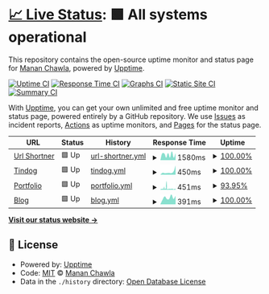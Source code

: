 # [📈 Live Status](https://mananchawla2005.github.io/upptime): <!--live status--> **🟩 All systems operational**

This repository contains the open-source uptime monitor and status page for [Manan Chawla](https://mananchawla.ml), powered by [Upptime](https://github.com/upptime/upptime).

[![Uptime CI](https://github.com/mananchawla2005/upptime/workflows/Uptime%20CI/badge.svg)](https://github.com/upptime/upptime/actions?query=workflow%3A%22Uptime+CI%22)
[![Response Time CI](https://github.com/mananchawla2005/upptime/workflows/Response%20Time%20CI/badge.svg)](https://github.com/upptime/upptime/actions?query=workflow%3A%22Response+Time+CI%22)
[![Graphs CI](https://github.com/mananchawla2005/upptime/workflows/Graphs%20CI/badge.svg)](https://github.com/upptime/upptime/actions?query=workflow%3A%22Graphs+CI%22)
[![Static Site CI](https://github.com/mananchawla2005/upptime/workflows/Static%20Site%20CI/badge.svg)](https://github.com/upptime/upptime/actions?query=workflow%3A%22Static+Site+CI%22)
[![Summary CI](https://github.com/mananchawla2005/upptime/workflows/Summary%20CI/badge.svg)](https://github.com/upptime/upptime/actions?query=workflow%3A%22Summary+CI%22)

With [Upptime](https://upptime.js.org), you can get your own unlimited and free uptime monitor and status page, powered entirely by a GitHub repository. We use [Issues](https://github.com/mananchawla2005/upptime/issues) as incident reports, [Actions](https://github.com/mananchawla2005/upptime/actions) as uptime monitors, and [Pages](https://mananchawla2005.github.io/upptime) for the status page.

<!--start: status pages-->
<!-- This summary is generated by Upptime (https://github.com/upptime/upptime) -->
<!-- Do not edit this manually, your changes will be overwritten -->
<!-- prettier-ignore -->
| URL | Status | History | Response Time | Uptime |
| --- | ------ | ------- | ------------- | ------ |
| <img alt="" src="https://favicons.githubusercontent.com/www.usrt.cf" height="13"> [Url Shortner](https://www.usrt.cf/) | 🟩 Up | [url-shortner.yml](https://github.com/mananchawla2005/upptime/commits/HEAD/history/url-shortner.yml) | <details><summary><img alt="Response time graph" src="./graphs/url-shortner/response-time-week.png" height="20"> 1580ms</summary><br><a href="https://status.mananchawla.ml/history/url-shortner"><img alt="Response time 2459" src="https://img.shields.io/endpoint?url=https%3A%2F%2Fraw.githubusercontent.com%2Fmananchawla2005%2Fupptime%2FHEAD%2Fapi%2Furl-shortner%2Fresponse-time.json"></a><br><a href="https://status.mananchawla.ml/history/url-shortner"><img alt="24-hour response time 1349" src="https://img.shields.io/endpoint?url=https%3A%2F%2Fraw.githubusercontent.com%2Fmananchawla2005%2Fupptime%2FHEAD%2Fapi%2Furl-shortner%2Fresponse-time-day.json"></a><br><a href="https://status.mananchawla.ml/history/url-shortner"><img alt="7-day response time 1580" src="https://img.shields.io/endpoint?url=https%3A%2F%2Fraw.githubusercontent.com%2Fmananchawla2005%2Fupptime%2FHEAD%2Fapi%2Furl-shortner%2Fresponse-time-week.json"></a><br><a href="https://status.mananchawla.ml/history/url-shortner"><img alt="30-day response time 2587" src="https://img.shields.io/endpoint?url=https%3A%2F%2Fraw.githubusercontent.com%2Fmananchawla2005%2Fupptime%2FHEAD%2Fapi%2Furl-shortner%2Fresponse-time-month.json"></a><br><a href="https://status.mananchawla.ml/history/url-shortner"><img alt="1-year response time 2459" src="https://img.shields.io/endpoint?url=https%3A%2F%2Fraw.githubusercontent.com%2Fmananchawla2005%2Fupptime%2FHEAD%2Fapi%2Furl-shortner%2Fresponse-time-year.json"></a></details> | <details><summary><a href="https://status.mananchawla.ml/history/url-shortner">100.00%</a></summary><a href="https://status.mananchawla.ml/history/url-shortner"><img alt="All-time uptime 100.00%" src="https://img.shields.io/endpoint?url=https%3A%2F%2Fraw.githubusercontent.com%2Fmananchawla2005%2Fupptime%2FHEAD%2Fapi%2Furl-shortner%2Fuptime.json"></a><br><a href="https://status.mananchawla.ml/history/url-shortner"><img alt="24-hour uptime 100.00%" src="https://img.shields.io/endpoint?url=https%3A%2F%2Fraw.githubusercontent.com%2Fmananchawla2005%2Fupptime%2FHEAD%2Fapi%2Furl-shortner%2Fuptime-day.json"></a><br><a href="https://status.mananchawla.ml/history/url-shortner"><img alt="7-day uptime 100.00%" src="https://img.shields.io/endpoint?url=https%3A%2F%2Fraw.githubusercontent.com%2Fmananchawla2005%2Fupptime%2FHEAD%2Fapi%2Furl-shortner%2Fuptime-week.json"></a><br><a href="https://status.mananchawla.ml/history/url-shortner"><img alt="30-day uptime 100.00%" src="https://img.shields.io/endpoint?url=https%3A%2F%2Fraw.githubusercontent.com%2Fmananchawla2005%2Fupptime%2FHEAD%2Fapi%2Furl-shortner%2Fuptime-month.json"></a><br><a href="https://status.mananchawla.ml/history/url-shortner"><img alt="1-year uptime 100.00%" src="https://img.shields.io/endpoint?url=https%3A%2F%2Fraw.githubusercontent.com%2Fmananchawla2005%2Fupptime%2FHEAD%2Fapi%2Furl-shortner%2Fuptime-year.json"></a></details>
| <img alt="" src="https://favicons.githubusercontent.com/tindog.mananchawla2005.repl.co" height="13"> [Tindog](https://tindog.mananchawla2005.repl.co/) | 🟩 Up | [tindog.yml](https://github.com/mananchawla2005/upptime/commits/HEAD/history/tindog.yml) | <details><summary><img alt="Response time graph" src="./graphs/tindog/response-time-week.png" height="20"> 450ms</summary><br><a href="https://status.mananchawla.ml/history/tindog"><img alt="Response time 307" src="https://img.shields.io/endpoint?url=https%3A%2F%2Fraw.githubusercontent.com%2Fmananchawla2005%2Fupptime%2FHEAD%2Fapi%2Ftindog%2Fresponse-time.json"></a><br><a href="https://status.mananchawla.ml/history/tindog"><img alt="24-hour response time 1421" src="https://img.shields.io/endpoint?url=https%3A%2F%2Fraw.githubusercontent.com%2Fmananchawla2005%2Fupptime%2FHEAD%2Fapi%2Ftindog%2Fresponse-time-day.json"></a><br><a href="https://status.mananchawla.ml/history/tindog"><img alt="7-day response time 450" src="https://img.shields.io/endpoint?url=https%3A%2F%2Fraw.githubusercontent.com%2Fmananchawla2005%2Fupptime%2FHEAD%2Fapi%2Ftindog%2Fresponse-time-week.json"></a><br><a href="https://status.mananchawla.ml/history/tindog"><img alt="30-day response time 322" src="https://img.shields.io/endpoint?url=https%3A%2F%2Fraw.githubusercontent.com%2Fmananchawla2005%2Fupptime%2FHEAD%2Fapi%2Ftindog%2Fresponse-time-month.json"></a><br><a href="https://status.mananchawla.ml/history/tindog"><img alt="1-year response time 307" src="https://img.shields.io/endpoint?url=https%3A%2F%2Fraw.githubusercontent.com%2Fmananchawla2005%2Fupptime%2FHEAD%2Fapi%2Ftindog%2Fresponse-time-year.json"></a></details> | <details><summary><a href="https://status.mananchawla.ml/history/tindog">100.00%</a></summary><a href="https://status.mananchawla.ml/history/tindog"><img alt="All-time uptime 100.00%" src="https://img.shields.io/endpoint?url=https%3A%2F%2Fraw.githubusercontent.com%2Fmananchawla2005%2Fupptime%2FHEAD%2Fapi%2Ftindog%2Fuptime.json"></a><br><a href="https://status.mananchawla.ml/history/tindog"><img alt="24-hour uptime 100.00%" src="https://img.shields.io/endpoint?url=https%3A%2F%2Fraw.githubusercontent.com%2Fmananchawla2005%2Fupptime%2FHEAD%2Fapi%2Ftindog%2Fuptime-day.json"></a><br><a href="https://status.mananchawla.ml/history/tindog"><img alt="7-day uptime 100.00%" src="https://img.shields.io/endpoint?url=https%3A%2F%2Fraw.githubusercontent.com%2Fmananchawla2005%2Fupptime%2FHEAD%2Fapi%2Ftindog%2Fuptime-week.json"></a><br><a href="https://status.mananchawla.ml/history/tindog"><img alt="30-day uptime 100.00%" src="https://img.shields.io/endpoint?url=https%3A%2F%2Fraw.githubusercontent.com%2Fmananchawla2005%2Fupptime%2FHEAD%2Fapi%2Ftindog%2Fuptime-month.json"></a><br><a href="https://status.mananchawla.ml/history/tindog"><img alt="1-year uptime 100.00%" src="https://img.shields.io/endpoint?url=https%3A%2F%2Fraw.githubusercontent.com%2Fmananchawla2005%2Fupptime%2FHEAD%2Fapi%2Ftindog%2Fuptime-year.json"></a></details>
| <img alt="" src="https://favicons.githubusercontent.com/mananchawla.ml" height="13"> [Portfolio](https://mananchawla.ml/index) | 🟩 Up | [portfolio.yml](https://github.com/mananchawla2005/upptime/commits/HEAD/history/portfolio.yml) | <details><summary><img alt="Response time graph" src="./graphs/portfolio/response-time-week.png" height="20"> 451ms</summary><br><a href="https://status.mananchawla.ml/history/portfolio"><img alt="Response time 411" src="https://img.shields.io/endpoint?url=https%3A%2F%2Fraw.githubusercontent.com%2Fmananchawla2005%2Fupptime%2FHEAD%2Fapi%2Fportfolio%2Fresponse-time.json"></a><br><a href="https://status.mananchawla.ml/history/portfolio"><img alt="24-hour response time 290" src="https://img.shields.io/endpoint?url=https%3A%2F%2Fraw.githubusercontent.com%2Fmananchawla2005%2Fupptime%2FHEAD%2Fapi%2Fportfolio%2Fresponse-time-day.json"></a><br><a href="https://status.mananchawla.ml/history/portfolio"><img alt="7-day response time 451" src="https://img.shields.io/endpoint?url=https%3A%2F%2Fraw.githubusercontent.com%2Fmananchawla2005%2Fupptime%2FHEAD%2Fapi%2Fportfolio%2Fresponse-time-week.json"></a><br><a href="https://status.mananchawla.ml/history/portfolio"><img alt="30-day response time 418" src="https://img.shields.io/endpoint?url=https%3A%2F%2Fraw.githubusercontent.com%2Fmananchawla2005%2Fupptime%2FHEAD%2Fapi%2Fportfolio%2Fresponse-time-month.json"></a><br><a href="https://status.mananchawla.ml/history/portfolio"><img alt="1-year response time 411" src="https://img.shields.io/endpoint?url=https%3A%2F%2Fraw.githubusercontent.com%2Fmananchawla2005%2Fupptime%2FHEAD%2Fapi%2Fportfolio%2Fresponse-time-year.json"></a></details> | <details><summary><a href="https://status.mananchawla.ml/history/portfolio">93.95%</a></summary><a href="https://status.mananchawla.ml/history/portfolio"><img alt="All-time uptime 98.81%" src="https://img.shields.io/endpoint?url=https%3A%2F%2Fraw.githubusercontent.com%2Fmananchawla2005%2Fupptime%2FHEAD%2Fapi%2Fportfolio%2Fuptime.json"></a><br><a href="https://status.mananchawla.ml/history/portfolio"><img alt="24-hour uptime 76.59%" src="https://img.shields.io/endpoint?url=https%3A%2F%2Fraw.githubusercontent.com%2Fmananchawla2005%2Fupptime%2FHEAD%2Fapi%2Fportfolio%2Fuptime-day.json"></a><br><a href="https://status.mananchawla.ml/history/portfolio"><img alt="7-day uptime 93.95%" src="https://img.shields.io/endpoint?url=https%3A%2F%2Fraw.githubusercontent.com%2Fmananchawla2005%2Fupptime%2FHEAD%2Fapi%2Fportfolio%2Fuptime-week.json"></a><br><a href="https://status.mananchawla.ml/history/portfolio"><img alt="30-day uptime 98.61%" src="https://img.shields.io/endpoint?url=https%3A%2F%2Fraw.githubusercontent.com%2Fmananchawla2005%2Fupptime%2FHEAD%2Fapi%2Fportfolio%2Fuptime-month.json"></a><br><a href="https://status.mananchawla.ml/history/portfolio"><img alt="1-year uptime 98.81%" src="https://img.shields.io/endpoint?url=https%3A%2F%2Fraw.githubusercontent.com%2Fmananchawla2005%2Fupptime%2FHEAD%2Fapi%2Fportfolio%2Fuptime-year.json"></a></details>
| <img alt="" src="https://favicons.githubusercontent.com/blog.mananchawla.ml" height="13"> [Blog](https://blog.mananchawla.ml/) | 🟩 Up | [blog.yml](https://github.com/mananchawla2005/upptime/commits/HEAD/history/blog.yml) | <details><summary><img alt="Response time graph" src="./graphs/blog/response-time-week.png" height="20"> 391ms</summary><br><a href="https://status.mananchawla.ml/history/blog"><img alt="Response time 480" src="https://img.shields.io/endpoint?url=https%3A%2F%2Fraw.githubusercontent.com%2Fmananchawla2005%2Fupptime%2FHEAD%2Fapi%2Fblog%2Fresponse-time.json"></a><br><a href="https://status.mananchawla.ml/history/blog"><img alt="24-hour response time 493" src="https://img.shields.io/endpoint?url=https%3A%2F%2Fraw.githubusercontent.com%2Fmananchawla2005%2Fupptime%2FHEAD%2Fapi%2Fblog%2Fresponse-time-day.json"></a><br><a href="https://status.mananchawla.ml/history/blog"><img alt="7-day response time 391" src="https://img.shields.io/endpoint?url=https%3A%2F%2Fraw.githubusercontent.com%2Fmananchawla2005%2Fupptime%2FHEAD%2Fapi%2Fblog%2Fresponse-time-week.json"></a><br><a href="https://status.mananchawla.ml/history/blog"><img alt="30-day response time 465" src="https://img.shields.io/endpoint?url=https%3A%2F%2Fraw.githubusercontent.com%2Fmananchawla2005%2Fupptime%2FHEAD%2Fapi%2Fblog%2Fresponse-time-month.json"></a><br><a href="https://status.mananchawla.ml/history/blog"><img alt="1-year response time 480" src="https://img.shields.io/endpoint?url=https%3A%2F%2Fraw.githubusercontent.com%2Fmananchawla2005%2Fupptime%2FHEAD%2Fapi%2Fblog%2Fresponse-time-year.json"></a></details> | <details><summary><a href="https://status.mananchawla.ml/history/blog">100.00%</a></summary><a href="https://status.mananchawla.ml/history/blog"><img alt="All-time uptime 99.96%" src="https://img.shields.io/endpoint?url=https%3A%2F%2Fraw.githubusercontent.com%2Fmananchawla2005%2Fupptime%2FHEAD%2Fapi%2Fblog%2Fuptime.json"></a><br><a href="https://status.mananchawla.ml/history/blog"><img alt="24-hour uptime 100.00%" src="https://img.shields.io/endpoint?url=https%3A%2F%2Fraw.githubusercontent.com%2Fmananchawla2005%2Fupptime%2FHEAD%2Fapi%2Fblog%2Fuptime-day.json"></a><br><a href="https://status.mananchawla.ml/history/blog"><img alt="7-day uptime 100.00%" src="https://img.shields.io/endpoint?url=https%3A%2F%2Fraw.githubusercontent.com%2Fmananchawla2005%2Fupptime%2FHEAD%2Fapi%2Fblog%2Fuptime-week.json"></a><br><a href="https://status.mananchawla.ml/history/blog"><img alt="30-day uptime 99.96%" src="https://img.shields.io/endpoint?url=https%3A%2F%2Fraw.githubusercontent.com%2Fmananchawla2005%2Fupptime%2FHEAD%2Fapi%2Fblog%2Fuptime-month.json"></a><br><a href="https://status.mananchawla.ml/history/blog"><img alt="1-year uptime 99.96%" src="https://img.shields.io/endpoint?url=https%3A%2F%2Fraw.githubusercontent.com%2Fmananchawla2005%2Fupptime%2FHEAD%2Fapi%2Fblog%2Fuptime-year.json"></a></details>

<!--end: status pages-->

[**Visit our status website →**](https://mananchawla2005.github.io/upptime)

## 📄 License

- Powered by: [Upptime](https://github.com/upptime/upptime)
- Code: [MIT](./LICENSE) © [Manan Chawla](https://mananchawla.ml)
- Data in the `./history` directory: [Open Database License](https://opendatacommons.org/licenses/odbl/1-0/)
